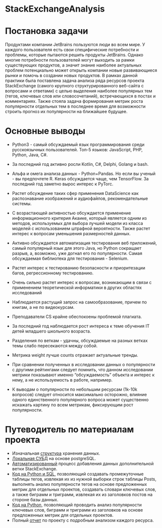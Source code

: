 # StackExchangeAnalysis

# Постановка задачи

Продуктами компании JetBrains пользуются люди во всем мире. У каждого пользователя есть свои специфические потребности и проблемы, которые пытаются решить продукты JetBrains. Однако многие потребности пользователей могут выходить за рамки существующих продуктов, а значит знание наиболее актуальных проблем потенциально может открыть компании новые развивающиеся рынки и помочь в создании новых продуктов.
В рамках данной практики была поставлена задача анализа ряда ресурсов проекта StackExchange (самого крупного структурированного веб-сайта с вопросами и ответами) с целью  выделения наиболее популярных тем (тегов, ключевых слов или словосочетаний), встречающихся в постах и комментариях. Также стояла задача формирования метрик роста популярности отдельных тем в последнее время для возможности строить прогноз их популярности на ближайшее будущее.

# Основные выводы

* Python3 - самый обсуждаемый язык программирования среди русскоязычных пользователей. Топ-5 языков: JavaScript, PHP, Python, Java, C#. 
* За последний год активно росли Kotlin, C#, Delphi, Golang и bash. 

* Альфа и омега анализа данных - Python+Pandas. Но если вы ученый - вы предпочтете R. Keras обсуждается чаще, чем TensorFlow. За последний год заметно вырос интерес к  PyTorc.
* Растет обсуждение таких сфер применения DataScience как распознавание изображений и аудиофайлов, рекомендательные системы.
* С возрастающей активностью обсуждается применение информационного критерия Акаике, который является одним из методов, используемых для выбора лучшей модели из класса моделей с использованием штрафной вероятности. Также растет интерес к вопросам уменьшения размерностей данных.

* Активно обсуждается автоматизация тестирования веб приложений, самый популярный язык для этого Java, но Python сокращает разрыв, а, возможно, уже догнал его по популярности. Самая обсуждаемая библиотека для тестирования - Selenium.
* Растет интерес к тестированию безопасности и приоритезации багов, регрессионному тестированию.

* Очень сильно растет интерес к вопросам, возникающим в связи с применением теоретической информатики в других областях исследований 
* Наблюдается растущий запрос на самообразование, причем по книгам, а не по видеокурсам. 
* Преподаватели CS крайне обеспокоены проблемой плагиата.
* За последний год наблюдается рост интереса к теме обучения IT детей младшего школьного возраста.

* Разделения по веткам - удачны, обсуждаемые на разных ветках темы слабо пересекаются между собой.
* Метрика weight лучше counts отражает актуальные тренды. 
* При сравнении полученных в исследовании данных о популярности с другими рейтингами следует помнить, что  данном исследовании метрики показывают именно “обсуждаемость” объекта и интерес к нему, а не используемость в работе, например.
* К выводам о популярности по небольшим ресурсам (1k-10k вопросов) следует относится максимально осторожно, влияние одного единственного популярного вопроса может существенно искажать картину по всем метрикам, фиксирующим рост популярности. 


# Путеводитель по материалам проекта

* Изначальная [структура](https://i.stack.imgur.com/AyIkW.png) хранения данных.
* [Локальная СУБД](https://dbdesigner.page.link/mLRLfsiM3ws17QnX8) на основе postgreSQL.
* [Автоматизированный](https://github.com/sinya2/StackExchangeAnalysis/blob/main/Upload%20new%20project%20to%20DB.ipynb) процесс добавления данных дополнительной ветки StackExchange.
* [Код на Python и SQL](https://github.com/sinya2/StackExchangeAnalysis/blob/main/Tags%20analysis%20on%20DB.ipynb), позволяющий создавать промежуточные таблицы тегов, извлекая их из нужной выборки строк таблицы Posts, выполнять анализ популярности тегов на основе предложенных метрик для отдельных проектов, создавать словари ключевых слов, а также биграмм и триграмм, извлекая их из заголовков постов на стороне базы данных.
* [Код на Python](https://github.com/sinya2/StackExchangeAnalysis/blob/main/Title%20analysis.ipynb), позволяющий проводить анализ популярности ключевых слов, биграмм и триграмм из заголовков на основе предложенных метрик для отдельных проектов.
* Полный [отчет](https://docs.google.com/document/d/1pbzEoJp2WkRStS6X9DDhm2JR2pVwZ2_9SfleSVvcVwQ/edit#) по проекту с подробным анализом каждого ресурса.

